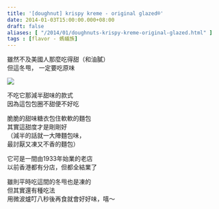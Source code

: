 ```yaml
---
title: '[doughnut] krispy kreme - original glazed®'
date: 2014-01-03T15:00:00.000+08:00
draft: false
aliases: [ "/2014/01/doughnuts-krispy-kreme-original-glazed.html" ]
tags : [flavor - 螞蟻族]
---
```


雖然不及美國人那麼吃得甜（和油膩）  
但這冬甩， 一定要吃原味    

[![](https://4.bp.blogspot.com/-wPNfrMF1Z-w/XCh1HmLFJUI/AAAAAAAADCA/Z5ROqeeRDeo6gC-7WvNbUvAQszKi7QNMACLcBGAs/s640/39.jpg)](https://4.bp.blogspot.com/-wPNfrMF1Z-w/XCh1HmLFJUI/AAAAAAAADCA/Z5ROqeeRDeo6gC-7WvNbUvAQszKi7QNMACLcBGAs/s1600/39.jpg)

不吃它那減半甜味的款式  
因為這包包圈不甜便不好吃   
  
脆脆的甜味糖衣包住軟軟的麵包  
其實這甜度才是剛剛好  
（減半的話就一大陣麵包味，  
最討厭又凍又不香的麵包）  
  
它可是一間由1933年始業的老店  
以前香港都有分店，但都全結業了  
  
雖則平時吃這間的冬甩也是凍的  
但其實還有種吃法   
用微波爐叮八秒後再食就會好好味，嘻～